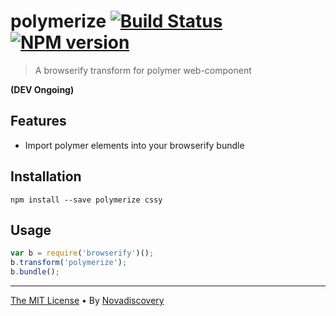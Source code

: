 # polymerize [![Build Status](https://secure.travis-ci.org/nodys/polymerize.png?branch=master)](http://travis-ci.org/nodys/polymerize) [![NPM version](https://badge-me.herokuapp.com/api/npm/polymerize.png)](http://badges.enytc.com/for/npm/polymerize)

> A browserify transform for polymer web-component

**(DEV Ongoing)**

## Features

  - Import polymer elements into your browserify bundle

## Installation

```shell
npm install --save polymerize cssy
```

## Usage

```javascript
var b = require('browserify')();
b.transform('polymerize');
b.bundle();
```

---

[The MIT License](./LICENSE) • By [Novadiscovery](http://www.novadiscovery.com/)
